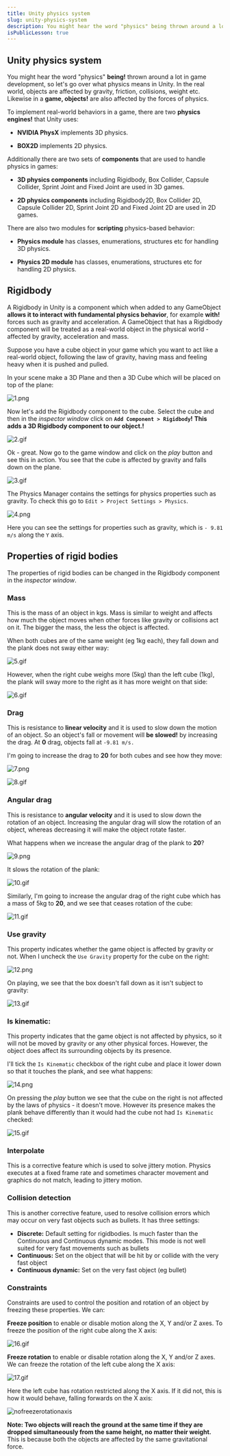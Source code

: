 ```yaml
---
title: Unity physics system
slug: unity-physics-system
description: You might hear the word "physics" being thrown around a lot in game development, so let's go over what physics means in Unity. In the real world, objects are affected by gravity, friction, collisions, weight etc. Likewise in a game, objects are also affected by the forces of physics. 
isPublicLesson: true
---
```


## Unity physics system

You might hear the word "physics" **being!** thrown around a lot in game development, so let's go over what physics means in Unity. In the real world, objects are affected by gravity, friction, collisions, weight etc. Likewise in a **game, objects!** are also affected by the forces of physics. 

To implement real-world behaviors in a game, there are two **physics engines!** that Unity uses:

- **NVIDIA PhysX** implements 3D physics.

- **BOX2D** implements 2D physics.


Additionally there are two sets of **components** that are used to handle physics in games:

- **3D physics components** including Rigidbody, Box Collider, Capsule Collider, Sprint Joint and Fixed Joint are used in 3D games. 

- **2D physics components** including Rigidbody2D, Box Collider 2D, Capsule Collider 2D, Sprint Joint 2D and Fixed Joint 2D are used in 2D games.

There are also two modules for **scripting** physics-based behavior:

- **Physics module** has classes, enumerations, structures etc for handling 3D physics.

- **Physics 2D module** has classes, enumerations, structures etc for handling 2D physics.

## Rigidbody

A Rigidbody in Unity is a component which when added to any GameObject **allows it to interact with fundamental physics behavior**, for example **with!** forces such as gravity and acceleration. A GameObject that has a Rigidbody component will be treated as a real-world object in the physical world - affected by gravity, acceleration and mass.

Suppose you have a cube object in your game which you want to act like a real-world object, following the law of gravity, having mass and feeling heavy when it is pushed and pulled.

In your scene make a 3D Plane and then a 3D Cube which will be placed on top of the plane:


[comment]: <GM: NOTE my 3D plane does not look 3D like yours. Scaling teh y axis does not give it any height>
![1.png](public/assets/1.png)

Now let's add the Rigidbody component to the cube. Select the cube and then in the _inspector window_ click on **`Add Component > Rigidbody`!**
**This adds a 3D Rigidbody component to our object.!**

![2.gif](public/assets/2.gif)

Ok - great. Now go to the game window and click on the _play_ button and see this in action. You see that the cube is affected by gravity and falls down on the plane.

![3.gif](public/assets/3.gif)

The Physics Manager contains the settings for physics properties such as gravity. To check this go to `Edit > Project Settings > Physics`.

![4.png](public/assets/4.png)

Here you can see the settings for properties such as gravity, which is `- 9.81 m/s` along the `Y` axis.

## Properties of rigid bodies

The properties of rigid bodies can be changed in the Rigidbody component in the _inspector window_. 

### Mass
This is the mass of an object in kgs. Mass is similar to weight and affects how much the object moves when other forces like gravity or collisions act on it. The bigger the mass, the less the object is affected.

[comment]: <GM: can I check you are not expecting readers to actually do these next steps? It's not quite clear but you don't explain how to create the seesaw Addressed:  yes its just a demo>
When both cubes are of the same weight (eg 1kg each), they fall down and the plank does not sway either way:

![5.gif](public/assets/5.gif)

However, when the right cube weighs more (5kg) than the left cube (1kg), the plank will sway more to the right as it has more weight on that side:

![6.gif](public/assets/6.gif)

### Drag

This is resistance to **linear velocity** and it is used to slow down the motion of an object. So an object's fall or movement will **be slowed!** by increasing the drag. At **0** drag, objects fall at `-9.81 m/s.`

I'm going to increase the drag to **20** for both cubes and see how they move:

![7.png](public/assets/7.png)

![8.gif](public/assets/8.gif)

### Angular drag
This is resistance to **angular velocity** and it is used to slow down the rotation of an object. Increasing the angular drag will slow the rotation of an object, whereas decreasing it will make the object rotate faster.

What happens when we increase the angular drag of the plank to **20**?

![9.png](public/assets/9.png)

It slows the rotation of the plank:

![10.gif](public/assets/10.gif)

Similarly, I'm going to increase the angular drag of the right cube which has a mass of 5kg to **20**, and we see that ceases rotation of the cube:

![11.gif](public/assets/11.gif)

### Use gravity 

This property indicates whether the game object is affected by gravity or not. When I uncheck the `Use Gravity` property for the cube on the right:

![12.png](public/assets/12.png)

On playing, we see that the box doesn't fall down as it isn't subject to gravity:

![13.gif](public/assets/13.gif)

### Is kinematic:

This property indicates that the game object is not affected by physics, so it will not be moved by gravity or any other physical forces. However, the object does affect its surrounding objects by its presence.

I'll tick the `Is Kinematic` checkbox of the right cube and place it lower down so that it touches the plank, and see what happens:

![14.png](public/assets/14.png)

On pressing the _play_ button we see that the cube on the right is not affected by the laws of physics - it doesn't move. However its presence makes the plank behave differently than it would had the cube not had `Is Kinematic` checked:

![15.gif](public/assets/15.gif)

### Interpolate

This is a corrective feature which is used to solve jittery motion. Physics executes at a fixed frame rate and sometimes character movement and graphics do not match, leading to jittery motion.

### Collision detection

This is another corrective feature, used to resolve collision errors which may occur on very fast objects such as bullets. It has three settings:

[comment]: <GM: what does the Discrete setting do? Addresed: added some text>
- **Discrete:** Default setting for rigidbodies. Is much faster than the Continuous and Continuous dynamic modes. This mode is not well suited for very fast movements such as bullets
- **Continuous:** Set on the object that will be hit by or collide with the very fast object
- **Continuous dynamic:** Set on the very fast object (eg bullet)

### Constraints
Constraints are used to control the position and rotation of an object by freezing these properties. We can:

**Freeze position** to enable or disable motion along the X, Y and/or Z axes. To freeze the position of the right cube along the X axis:

![16.gif](public/assets/16.gif)


**Freeze rotation** to enable or disable rotation along the X, Y and/or Z axes. We can freeze the rotation of the left cube along the X axis:

![17.gif](public/assets/17.gif)

Here the left cube has rotation restricted along the X axis. If it did not, this is how it would behave, falling forwards on the X axis:

![nofreezerotationaxis](public/assets/18.gif)

**Note: Two objects will reach the ground at the same time if they are dropped simultaneously from the same height, no matter their weight.**  This is because both the objects are affected by the same gravitational force.
